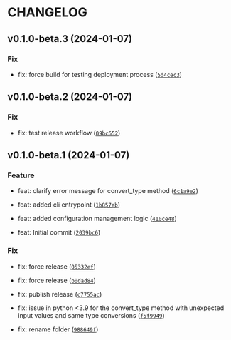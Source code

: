 # CHANGELOG



## v0.1.0-beta.3 (2024-01-07)

### Fix

* fix: force build for testing deployment process ([`5d4cec3`](https://github.com/dataNdeadlifts/QueryGuard/commit/5d4cec3979bc4ccc0b113493cf537fc7fce6ff2f))


## v0.1.0-beta.2 (2024-01-07)

### Fix

* fix: test release workflow ([`09bc652`](https://github.com/dataNdeadlifts/QueryGuard/commit/09bc652f3434bbd3e81c8da7f9ffc6a66aaf0cc0))


## v0.1.0-beta.1 (2024-01-07)

### Feature

* feat: clarify error message for convert_type method ([`6c1a9e2`](https://github.com/dataNdeadlifts/QueryGuard/commit/6c1a9e250e057cb635dc36aef184adc96b99777d))

* feat: added cli entrypoint ([`1b857eb`](https://github.com/dataNdeadlifts/QueryGuard/commit/1b857eb54ac356eed711468a9ac131b687b7aa3c))

* feat: added configuration management logic ([`410ce48`](https://github.com/dataNdeadlifts/QueryGuard/commit/410ce48842abd9ca04bd62e89a1b0952d9266610))

* feat: Initial commit ([`2039bc6`](https://github.com/dataNdeadlifts/QueryGuard/commit/2039bc61fc729ccd8895375e44dff4f8c3e937ac))

### Fix

* fix: force release ([`05332ef`](https://github.com/dataNdeadlifts/QueryGuard/commit/05332ef0ca0e751ff28f6caf99f2aaf5e6d43ae5))

* fix: force release ([`b0dad84`](https://github.com/dataNdeadlifts/QueryGuard/commit/b0dad8466990ba778cafb04940f389f5c3704da4))

* fix: publish release ([`c7755ac`](https://github.com/dataNdeadlifts/QueryGuard/commit/c7755ac5530c5e25eb7aa9ee6e8182d3bacda033))

* fix: issue in python &lt;3.9 for the convert_type method with unexpected input values and same type conversions ([`f5f9949`](https://github.com/dataNdeadlifts/QueryGuard/commit/f5f99498bfa497edc2ab519018e91af16a0ea221))

* fix: rename folder ([`988649f`](https://github.com/dataNdeadlifts/QueryGuard/commit/988649ff61a0070509e12e2d09b6f7b935471088))
